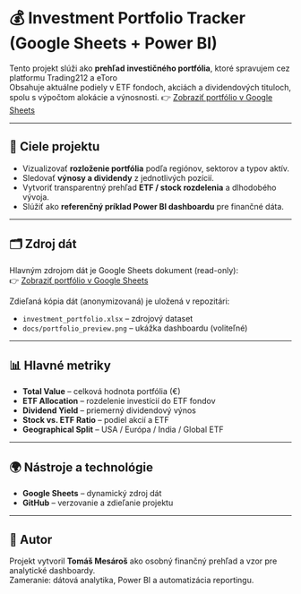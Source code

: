 # 💰 Investment Portfolio Tracker (Google Sheets + Power BI)

Tento projekt slúži ako **prehľad investičného portfólia**, ktoré spravujem cez platformu Trading212 a eToro  
Obsahuje aktuálne podiely v ETF fondoch, akciách a dividendových tituloch, spolu s výpočtom alokácie a výnosnosti.
👉 [Zobraziť portfólio v Google Sheets](https://docs.google.com/spreadsheets/d/1pLZQQccZ0qKba3MI4t7p1zUgPQg31-zsNKqVAtIH-JE/edit?usp=sharing)

---

## 🎯 Ciele projektu
- Vizualizovať **rozloženie portfólia** podľa regiónov, sektorov a typov aktív.  
- Sledovať **výnosy a dividendy** z jednotlivých pozícií.  
- Vytvoriť transparentný prehľad **ETF / stock rozdelenia** a dlhodobého vývoja.  
- Slúžiť ako **referenčný príklad Power BI dashboardu** pre finančné dáta.

---

## 🗂 Zdroj dát
Hlavným zdrojom dát je Google Sheets dokument (read-only):  
👉 [Zobraziť portfólio v Google Sheets](https://docs.google.com/spreadsheets/d/1pLZQQccZ0qKba3MI4t7p1zUgPQg31-zsNKqVAtIH-JE/edit?usp=sharing)

Zdieľaná kópia dát (anonymizovaná) je uložená v repozitári:
- `investment_portfolio.xlsx` – zdrojový dataset
- `docs/portfolio_preview.png` – ukážka dashboardu (voliteľné)

---

## 📊 Hlavné metriky
- **Total Value** – celková hodnota portfólia (€)  
- **ETF Allocation** – rozdelenie investícií do ETF fondov  
- **Dividend Yield** – priemerný dividendový výnos  
- **Stock vs. ETF Ratio** – podiel akcií a ETF  
- **Geographical Split** – USA / Európa / India / Global ETF  

---

## 🌍 Nástroje a technológie
- **Google Sheets** – dynamický zdroj dát  
- **GitHub** – verzovanie a zdieľanie projektu  

---

## 📌 Autor
Projekt vytvoril **Tomáš Mesároš** ako osobný finančný prehľad a vzor pre analytické dashboardy.  
Zameranie: dátová analytika, Power BI a automatizácia reportingu.

